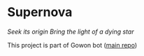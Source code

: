 # Supernova

_Seek its origin_
_Bring the light of a dying star_

This project is part of Gowon bot ([main repo](https://github.com/gowon-bot/gowon))

